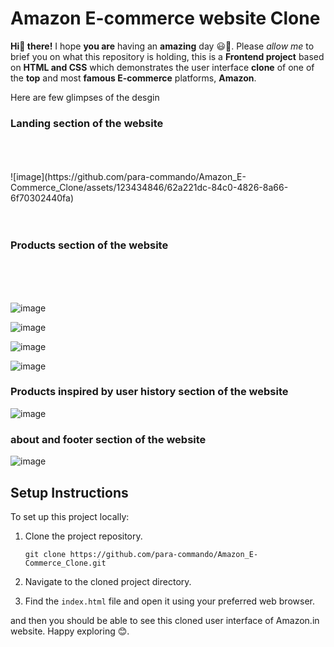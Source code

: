 # Amazon E-commerce website Clone

**Hi👋 there!** I hope **you are** having an **amazing** day 😃🌻. Please *allow me* to brief you on what this repository is holding, this is a **Frontend project** based on **HTML and CSS** which demonstrates the user interface **clone** of one of the **top** and most **famous E-commerce** platforms, **Amazon**.

Here are few glimpses of the desgin

### Landing section of the website

<br />
<br />
<br />
![image](https://github.com/para-commando/Amazon_E-Commerce_Clone/assets/123434846/62a221dc-84c0-4826-8a66-6f70302440fa)
<br />

<br />
<br />


### Products section of the website
<br />
<br />
<br />

![image](https://github.com/para-commando/Amazon_E-Commerce_Clone/assets/123434846/99576205-f42e-4e48-939a-1cef25eca914)





![image](https://github.com/para-commando/Amazon_E-Commerce_Clone/assets/123434846/3bea3a9d-d9a1-47ed-9eb8-43491c84dd80)






![image](https://github.com/para-commando/Amazon_E-Commerce_Clone/assets/123434846/18401c9f-fa93-448e-9e65-846c033deb2e)





![image](https://github.com/para-commando/Amazon_E-Commerce_Clone/assets/123434846/c7ef26ef-85b3-4e54-bd0a-e946f33f990c)







### Products inspired by user history section of the website





![image](https://github.com/para-commando/Amazon_E-Commerce_Clone/assets/123434846/ae2d9ba9-fcfd-4344-bafd-b146abcff018)





### about and footer section of the website






![image](https://github.com/para-commando/Amazon_E-Commerce_Clone/assets/123434846/c392bcff-e4c4-4340-b427-974f74206d78)






## Setup Instructions


To set up this project locally:

1. Clone the project repository.
   ```
   git clone https://github.com/para-commando/Amazon_E-Commerce_Clone.git
   ```

2. Navigate to the cloned project directory.

3. Find the `index.html` file and open it using your preferred web browser.

and then you should be able to see this cloned user interface of Amazon.in website. Happy exploring 😊.
